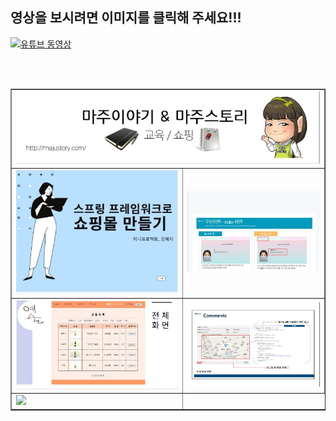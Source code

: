 <h2> 영상을 보시려면 이미지를 클릭해 주세요!!! </h2> 

[![유튜브 동영상](https://img.youtube.com/vi/cgz6o06AQPE/0.jpg)](https://www.youtube.com/watch?v=cgz6o06AQPE)

<br> <br>

<table border=1  width=100%>
<tr  >
  
  <td colspan="2" > <img src="https://github.com/kilsanglee/DjangoProject/blob/master/readme/%EC%BA%A1%EC%B2%980.JPG?raw=true"  />  </td>
  
</tr>
  
<tr>
  <td  > <img src="https://github.com/kilsanglee/DjangoProject/blob/master/readme/%EC%BA%A1%EC%B2%981.JPG?raw=true"  />  </td>
  
  <td  > <img src="https://github.com/kilsanglee/DjangoProject/blob/master/readme/%EC%BA%A1%EC%B2%982.JPG?raw=true"  />  </td>
</tr>  

<tr>
  <td  > <img src="https://github.com/kilsanglee/DjangoProject/blob/master/readme/%EC%BA%A1%EC%B2%983.JPG?raw=true"  />  </td>
  
  <td  > <img src="https://github.com/kilsanglee/DjangoProject/blob/master/readme/%EC%BA%A1%EC%B2%984.JPG?raw=true"  />  </td>
</tr>  


<tr>
  <td  > <img src="https://github.com/kilsanglee/DjangoProject/blob/master/readme/%EC%BA%A1%EC%B2%985.JPG?raw=true"  />  </td>
  
  </tr>  

</table>

